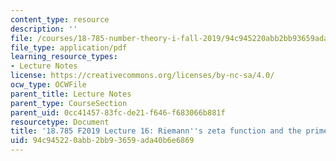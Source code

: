 ```yaml
---
content_type: resource
description: ''
file: /courses/18-785-number-theory-i-fall-2019/94c945220abb2bb93659ada40b6e6869_MIT18_785F19_lec16.pdf
file_type: application/pdf
learning_resource_types:
- Lecture Notes
license: https://creativecommons.org/licenses/by-nc-sa/4.0/
ocw_type: OCWFile
parent_title: Lecture Notes
parent_type: CourseSection
parent_uid: 0cc41457-83fc-de21-f646-f683066b881f
resourcetype: Document
title: '18.785 F2019 Lecture 16: Riemann''s zeta function and the prime number theorem'
uid: 94c94522-0abb-2bb9-3659-ada40b6e6869
---
```


